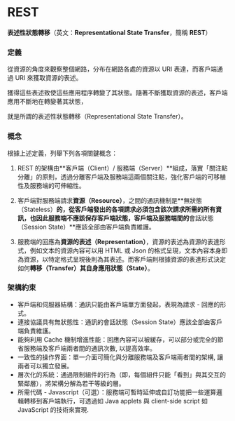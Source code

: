 # REST

**表述性狀態轉移**（英文：**Representational State Transfer**，簡稱 **REST**）

### 定義

從資源的角度來觀察整個網路，分布在網路各處的資源以 URI 表達，而客戶端通過 URI 來獲取資源的表述。

獲得這些表述致使這些應用程序轉變了其狀態。隨著不斷獲取資源的表述，客戶端應用不斷地在轉變著其狀態，

就是所謂的表述性狀態轉移（Representational State Transfer）。

### 概念

根據上述定義，列舉下列各項關鍵概念：

1. REST 的架構由**客戶端（Client）\/ 服務端（Server）**組成，落實「關注點分離」的原則，透過分離客戶端及服務端這兩個關注點，強化客戶端的可移稙性及服務端的可伸縮性。

2. 客戶端對服務端請求**資源（Resource）**，之間的通訊機制是**無狀態（Stateless）**的，從客戶端發出的各項請求必須包含該次請求所需的所有資訊，也因此服務端不應該保存客戶端狀態，客戶端及服務端間的**會話狀態（Session State）**應該全部由客戶端負責維護。

3. 服務端的回應為**資源的表述（Representation）**，資源的表述為資源的表達形式，例如文本的資源內容可以用 HTML 或 Json 的格式呈現，文本內容本身即為資源，以特定格式呈現後則為其表述。而客戶端則根據資源的表達形式決定如何**轉移（Transfer）**其自身應用**狀態（State）**。


### 架構約束

* 客戶端和伺服器結構：通訊只能由客戶端單方面發起，表現為請求 - 回應的形式。
* 連接協議具有無狀態性：通訊的會話狀態（Session State）應該全部由客戶端負責維護。
* 能夠利用 Cache 機制增進性能：回應內容可以被緩存，可以部分或完全的節省服務端及客戶端兩者間的通訊次數, 以提高效率。
* 一致性的操作界面：單一介面可簡化與分離服務端及客戶端兩者間的架構, 讓兩者可以獨立發展。
* 層次化的系統：通過限制組件的行為（即，每個組件只能「看到」與其交互的緊鄰層），將架構分解為若干等級的層。
* 所需代碼 - Javascript（可選）：服務端可暫時延伸或自訂功能把一些運算邏輯轉移到客戶端執行，可透過如 Java applets 與 client-side script 如 JavaScript 的技術來實現.

# 


